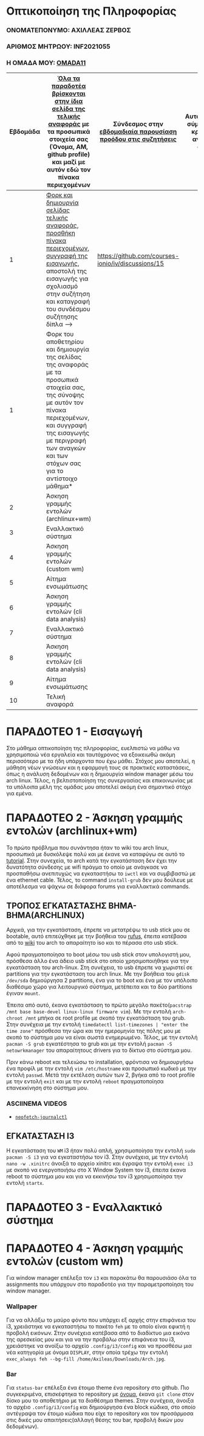 # Οπτικοποίηση της Πληροφορίας

### ΟΝΟΜΑΤΕΠΟΝΥΜΟ: AΧΙΛΛΕΑΣ ΖΕΡΒΟΣ

### ΑΡΙΘΜΟΣ ΜΗΤΡΩΟΥ: INF2021055

### Η ΟΜΑΔΑ ΜΟΥ: [OMADA11](https://github.com/orgs/OMADA11/repositories)

| Εβδομάδα | [Όλα τα παραδοτέα βρίσκονται στην ίδια σελίδα της τελικής αναφοράς](https://epidrome.github.io/teaching/deliverables/) με τα προσωπικά στοιχεία σας (Όνομα, ΑΜ, github profile) και μαζί με αυτόν εδώ τον πίνακα περιεχομένων | Σύνδεσμος στην [εβδομαδιαία παρουσίαση προόδου στις συζητήσεις](https://github.com/courses-ionio/iv/discussions/categories/show-and-tell) | Αυτοαξιολόγηση σύμφωνα με τα κριτήρια της αντίστοιχης άσκησης |
| --- | --- | --- | --- |
| 1 |  [Φορκ και δημιουργία σελίδας τελικής αναφοράς](https://courses-ionio.github.io/help/guide/), [προσθήκη πίνακα περιεχομένων](https://raw.githubusercontent.com/courses-ionio/iv/master/README.md), [συγγραφή της εισαγωγής](https://epidrome.github.io/teaching/intro/), αποστολή της εισαγωγής για σχολιασμό στην συζήτηση και καταγραφή του συνδέσμου συζήτησης δίπλα --> |https://github.com/courses-ionio/iv/discussions/15 | |
| 1 | Φορκ του αποθετηρίου και δημιουργία της σελίδας της αναφοράς με τα προσωπικά στοιχεία σας, της σύνοψης με αυτόν τον πίνακα περιεχομένων, και συγγραφή της εισαγωγής με περιγραφή των αναγκών και των στόχων σας για το αντίστοιχο μάθημα* |
| 2 | Άσκηση γραμμής εντολών (archlinux+wm) |
| 3 | Εναλλακτικό σύστημα |
| 4 | Άσκηση γραμμής εντολών (custom wm) |
| 5 | Αίτημα ενσωμάτωσης |
| 6 | Άσκηση γραμμής εντολών (cli data analysis) |
| 7 | Εναλλακτικό σύστημα |
| 8 | Άσκηση γραμμής εντολών (cli data analysis) |
| 9 | Αίτημα ενσωμάτωσης |
| 10 | Τελική αναφορά |

# ΠΑΡΑΔΟΤΕΟ 1 - Εισαγωγή
Στο μάθημα οπτικοποίηση της πληροφορίας, ευελπιστώ να μάθω να χρησιμοποιώ νέα εργαλεία και ταυτόχρονος να εξοικειωθώ ακόμη περισσότερο με τα ήδη υπάρχοντα που έχω μάθει. Στόχος μου αποτελεί, η μάθηση νέων γνώσεων και η εφαρμογή τους σε πρακτικές καταστάσεις, όπως η ανάλυση δεδομένων και η δημιουργία window manager μέσω του arch linux. Τέλος, η βελτιστοποίηση της συνεργασίας και επικοινωνίας με τα υπόλοιπα μέλη της ομάδας μου αποτελεί ακόμη ένα σημαντικό στόχο για εμένα.

# ΠΑΡΑΔΟΤΕΟ 2 - Άσκηση γραμμής εντολών (archlinux+wm) 

Το πρώτο πρόβλημα που συνάντησα ήταν το wiki του arch linux, προσωπικά με δυσκόλεψε πολύ και με έκανε να καταφύγω σε αυτό το [tutorial](https://www.youtube.com/watch?v=yaThYGr37DI). Στην συνεχεία, το arch κατά την εγκατάσταση δεν έχει την δυνατότητα σύνδεσης με wifi πράγμα το οποίο με ανάγκασε να προσπαθήσω ανεπιτυχώς να εγκαταστήσω το `iwctl` και να συμβιβαστώ με ένα ethernet cable. Τέλος, το command `install-grub` δεν μου δούλευε με αποτέλεσμα να ψάχνω σε διάφορα forums για εναλλακτικά commands.


## ΤΡΟΠΟΣ ΕΓΚΑΤΑΣΤΑΣΗΣ ΒΗΜΑ-ΒΗΜΑ(ARCHLINUX)
Αρχικά, για την εγκατάσταση, έπρεπε να μετατρέψω το usb stick μου σε bootable, αυτό επιτεύχθηκε με την βοήθεια του [rufus](https://rufus.ie/en/), έπειτα κατέβασα από το [wiki](https://archlinux.org/download/) του arch το απαραίτητο iso και το πέρασα στο usb stick.

Αφού πραγματοποίησα το boot μέσω του usb stick στον υπολογιστή μου, πρόσθεσα άλλο ένα άδειο usb stick στο οποίο χρησιμοποιήθηκε για την εγκατάσταση του arch-linux. Στη συνέχεια, το usb έπρεπε να χωριστεί σε partitions για την εγκατάσταση του arch linux. Με την βοήθεια του `gdisk /dev/sda` δημιούργησα 2 partitions, ένα για το boot και ένα με τον υπόλοιπο διαθέσιμο χώρο για λειτουργικό σύστημα, μετέπειτα και τα δύο partitions έγιναν `mount`.

Έπειτα από αυτό, έκανα εγκατάσταση το πρώτο μεγάλο πακέτο(`pacstrap /mnt base base-devel linux-linux firmware vim`). Με την εντολή `arch-chroot /mnt` μπήκα σε root profile με σκοπό την εγκατάσταση του grub. Στην συνέχεια με την εντολή `timedatectl list-timezones | "enter the time zone"` πρόσθεσα την ώρα και την ημερομηνία της πόλης μου με σκοπό το σύστημα μου να είναι σωστά ενημερωμένο. Τέλος, με την εντολή `pacman -S grub` εγκατέστησα το grub και με την εντολή `pacman -S netowrkmanager`
του απαραίτητους drivers για το δίκτυο στο σύστημα μου.

Πριν κάνω reboot και τελειώσω το installation, φρόντισα να δημιουργήσω ένα προφίλ με την εντολή `vim /etc/hostname` και προσωπικό κωδικό με την εντολή `passwd`. Μετά την εκτέλεση αυτών των 2, βγήκα από το root profile με την εντολή `exit` και με την εντολή `reboot` πραγματοποίησα επανεκκίνηση στο σύστημα μου.

### ASCIINEMA VIDEOS
* [`neofetch-journalctl`](https://asciinema.org/a/zgjfOm0K8xKFlJdwyMhj8Jhtg)

## ΕΓΚΑΤΑΣΤΑΣΗ I3
Η εγκατάσταση του `WM` i3 ήταν πολύ απλή, χρησιμοποίησα την εντολή `sudo pacman -S i3` για να εγκαταστήσω τον i3. Στην συνέχεια, με την εντολή `nano -w .xinitrc` άνοιξά το αρχείο xinitrc και έγραψα την εντολή `exec i3` με σκοπό να ενεργοποιήσω στο X Window System τον i3, έπειτα έκανα reboot το σύστημα μου και για να εκκινήσω τον i3 χρησιμοποίησα την εντολή `startx`.

# ΠΑΡΑΔΟΤΕΟ 3 - Εναλλακτικό σύστημα

# ΠΑΡΑΔΟΤΕΟ 4 - Άσκηση γραμμής εντολών (custom wm)

Για window manager επέλεξα τον `i3` και παρακάτω θα παρουσιάσο όλα τα assignments που υπάρχουν στο παραδοτέο για την παραμετροποίηση του window manager.

### Wallpaper
Για να αλλάξω το μαύρο φόντο που υπάρχει εξ αρχής στην επιφάνεια του i3, χρειάστηκε να εγκαταστήσω το πακέτο `feh` με το οποίο είναι εφικτή η προβολή εικόνων. Στην συνέχεια κατέβασα από το διαδίκτυο μια εικόνα της αρεσκείας μου και για να την προβάλω στην επιφάνεια του i3, χρειάστηκε να ανοίξω το αρχείο `.config/i3/config` και να προσθέσω μια νέα κατηγορία με όνομα `DISPLAY`, στην οποία τρέχω την εντολή `exec_always feh --bg-fill /home/Axileas/Downloads/Arch.jpg`.

### Bar
Για `status-bar` επέλεξα ένα έτοιμο theme ένα repository στο github. Πιο συγκεκριμένα, επισκέφτηκα το repository με [όνομα](https://github.com/tobi-wan-kenobi/bumblebee-status), έκανα `git clone` στον δίσκο μου το αποθετήριο με τα διαθέσημα themes. Στην συνέχεια, άνοιξα το αρχέιο `.config/i3/config` και δημιούργησα ένα block κώδικα, στο οποίο αντέγραψα τον έτοιμο κώδικα που είχε το repository και τον προσάρμοσα στις δικές μου απαιτήσεις(αλλαγή θέσης του bar, προβολή δικών μου δεδομένων).
